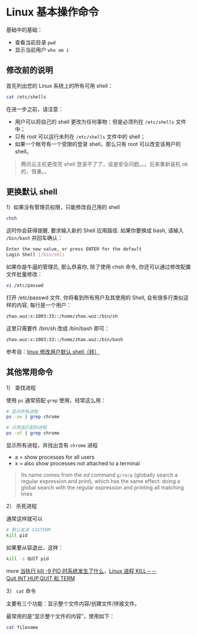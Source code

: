 # Linux 基本操作命令

基础中的基础：

* 查看当前目录 `pwd`
* 显示当前用户 `who am i`

## 修改前的说明

首先列出您的 Linux 系统上的所有可用 shell：

```bash
cat /etc/shells
```

在进一步之前，请注意：

* 用户可以将自己的 shell 更改为任何事物：但是必须列在 `/etc/shells` 文件中；
* 只有 root 可以运行未列在 `/etc/shells` 文件中的 shell；
* 如果一个帐号有一个受限的登录 shell，那么只有 root 可以改变该用户的 shell。

> 腾讯云主机更改完 shell 登录不了了，说是安全问题。。。后来重新装机 ok 的，慎重。。

## 更换默认 shell

1）如果没有管理员权限，只能修改自己用的 shell

```bash
chsh
```

这时你会获得提醒, 要求输入新的 Shell 应用路径. 如果你要换成 bash, 请输入 `/bin/bash` 并回车确认：

```bash
Enter the new value, or press ENTER for the default
Login Shell [/bin/sh]:
```

如果你是牛逼的管理员, 那么恭喜你, 除了使用 chsh 命令, 你还可以通过修改配置文件批量修改：

```bash
vi /etc/passwd
```

打开 /etc/passwd 文件, 你将看到所有用户及其使用的 Shell, 会有很多行类似这样的内容, 每行是一个用户：

```bash
zhao.wuz:x:1003:33::/home/zhao.wuz:/bin/sh
```

这里只需要件 /bin/sh 改成 /bin/bash 即可：

```bash
zhao.wuz:x:1003:33::/home/zhao.wuz:/bin/bash
```

参考自：[linux 修改用户默认 shell（转）](http://blog.csdn.net/he520478/article/details/45219279)

## 其他常用命令

1） 查找进程

使用 `ps` 通常搭配 `grep` 使用，经常这么用：

```bash
# 显示所有进程
ps -ax | grep chrome
```

```bash
# 只筛选匹配的进程
ps -ef | grep chrome
```

显示所有进程，并找出含有 `chrome` 进程

* a = show processes for all users
* x = also show processes not attached to a terminal

> Its name comes from the _ed_ command `g/re/p` (globally search a regular expression and print), which has the same effect: doing a global search with the regular expression and printing all matching lines

2） 杀死进程

通常这样就可以

```bash
# 默认发送 SIGTERM
kill pid
```

如果要从容退出，这样：

```bash
kill -s QUIT pid
```

more [当执行 kill -9 PID 时系统发生了什么](http://lifeofzjs.com/blog/2015/03/22/what-happens-when-you-kill-a-process/)，[Linux 进程 KILL－－Quit,INT,HUP,QUIT,和 TERM](http://blog.csdn.net/xyz846/article/details/24453567)

3） `cat` 命令

主要有三个功能：显示整个文件内容/创建文件/拼接文件。

最常用的是“显示整个文件的内容”，使用如下：

```bash
cat filename
```
